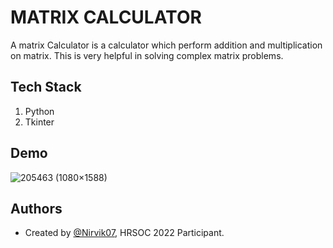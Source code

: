 
# MATRIX CALCULATOR

A matrix Calculator is a calculator which perform addition and multiplication on matrix. This is very helpful in solving complex matrix problems.
## Tech Stack

1. Python
2. Tkinter


## Demo
![205463 (1080×1588)](https://user-images.githubusercontent.com/97960335/187265152-ace64d3f-0603-43e2-b283-e4f91cc0b67a.gif)

## Authors

- Created by [@Nirvik07](https://github.com/Nirvik07), HRSOC 2022 Participant.

